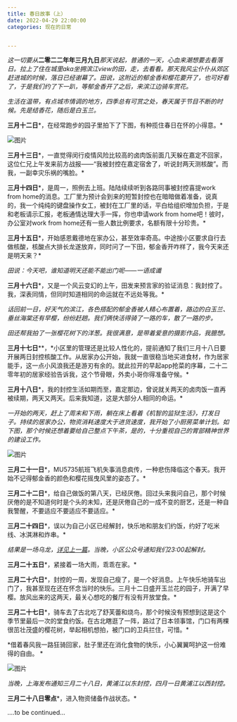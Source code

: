 ```yaml
---
title: 春日故事（上）
date: 2022-04-29 22:00:00
categories: 现在的日常


---
```


*这一切要从***二零二二年年三月九日***那天说起，普通的一天，心血来潮想要去看落日。拉上了住在城里aka坐拥滨江view的田，走，去看看。那天我风尘仆仆从郊区赶进城的时候，落日已经谢幕了。田说，这附近的郁金香和樱花要开了，也可好看了，于是我们约了下一趴，等郁金香开了之后，来滨江边骑车赏花。*

*生活在温带，有点城市情调的地方，四季总有可赏之处，春天属于节目不断的时候。先是结香花，随后是白玉兰。*

**三月十二日***，在经常跑步的园子里拍下了下图，有种揽住春日在怀的小得意。*

![图片](https://mmbiz.qpic.cn/mmbiz_png/Q6VDLpjuGuIfzVYSd4ztaSwe5ZGtCLynYYIrUnfZBD2LfXQvp9E6qNaKrNOmXuCBp0EA4rJibgXt11n3AfLqfFg/640?wx_fmt=png&wxfrom=5&wx_lazy=1&wx_co=1)



**三月十三日***，一直觉得闵行疫情风险比较高的卤肉饭前面几天躲在嘉定不回家，这位仁兄上午发来前方战报——“我被封控在嘉定宿舍了，听说封两天测核酸”。而我，一副幸灾乐祸的嘴脸。*

**三月十四日***，是周一，照例去上班。陆陆续续听到各路同事被封控喜提work from home的消息。工厂里为预计会到来的短暂封控也在暗暗做着准备，说真的，我一个纯纯的键盘操作女工，被封在工厂里的话，平白给组织增加负担，于是和老板请示汇报，老板通情达理大手一挥，你也申请work from home吧！彼时，办公室对work from home还有一些人数比例要求，名额有限十分珍贵。*

**三月十五日***，开始感恩戴德地在家办公，甚至效率奇高。中途按小区要求自行去做核酸，核酸点大排长龙遂放弃，同时问了一下田，郁金香开咋样了，我今天来还是明天来？*

*田说：今天吧，谁知道明天还能不能出门呢——一语成谶*

**三月十六日***，又是一个风云变幻的上午，田发来预言家的验证消息：我封控了。我，深表同情，但同时知道相同的命运就在不远处等我。*

*话回前一日，好天气的滨江，各色搭配的郁金香被人精心布置着，路边的白玉兰、垂丝海棠还有早樱，纷纷赶趟。我们俩快活得骑了一路的车，散了一路的步。*

*田还帮我拍了一张樱花树下的洋葱。我很满意，是带着爱意的摄影作品，我臆想。*

**三月十七日****，\*小区里的管理还是比较人性化的，提前通知了我们三月十八日要开展两日封控核酸工作。从居家办公开始，我就一直很稳当地买进食材，作为居家能手，这一点小风浪我还是游刃有余的。就此拉开的早起app抢菜的序幕，二十二零年初的居家经验告诉我，这个节骨眼，外卖小哥你得准备守候。*

**三月十八日***，我的封控生活如期而至，嘉定那边，曾说就关两天的卤肉饭一直再被续期，两天又两天。后来我知道，这是大部分人相同的命运。*

*一开始的两天，赶上了周末和下雨，躺在床上看着《机智的监狱生活》，打发日子。持续的居家办公，物资消耗速度大于进货速度，我开始了小厨房菜单计划。如下图，那个时候还想着要给自己整点下午茶，是的，十分重视自己的胃部精神世界的建设工作。*

![图片](https://mmbiz.qpic.cn/mmbiz_png/Q6VDLpjuGuIfzVYSd4ztaSwe5ZGtCLynHq5k8TR29HRAXQ2oCoPWRdPvKuts75YCSpa5xAGU9icIFJ1OWUa1mlQ/640?wx_fmt=png&wxfrom=5&wx_lazy=1&wx_co=1)

**三月二十一日***，MU5735航班飞机失事消息疯传，一种悲伤降临这个春天。我开始不记得郁金香的颜色和樱花摇曳风里的姿态了。*

**三月二十二日***，给自己做饭的第八天，已经厌倦。回过头来我问自己，那个时候厌倦的是不知道何时是个头的未知，还是厌倦自己的一成不变的厨艺，还是一种自我警醒，不要适应不要适应不要适应。*

**三月二十四日***，误以为自己小区已经解封，快乐地和朋友们约饭，约好了吃米线、冰淇淋和炸串。*

*结果是一场乌龙，[详见上一篇](http://mp.weixin.qq.com/s?__biz=MzU2NTQ2MzA4OQ==&mid=2247484463&idx=1&sn=87fe544301801bc89bfa4731a7eb2a35&chksm=fcba1571cbcd9c673981b34e53c6033fd748674f723aa6282de355ac96be4f15311b47576640&scene=21#wechat_redirect)。当晚，小区公众号通知我们23:00起解封。*

**三月二十五日***，紧接着一场大雨，乖乖在家。*

**三月二十六日***，封控的一周，发现自己瘦了，是一个好消息。上午快乐地骑车出门了，我甚至现在还在怀念当时的快乐。三月十二日盛开玉兰花的园子，开满了早樱。放风出来的这两天，最关心想吃的餐厅有没有开放堂食。*

**三月二十七日***，骑车去了古北吃了舒芙蕾和烧鸟，那个时候没有预想到这是这个季节里最后一次的堂食约饭。在古北瞎逛了一阵，路过了日本领事馆，门口有两棵很茁壮茂盛的樱花树，举起相机想拍，被门口的卫兵拦住，可惜。*

*借着春风我一路狂骑回家，肚子里还在消化食物的快乐，小心翼翼呵护这一份难得的自由。
*

![图片](https://mmbiz.qpic.cn/mmbiz_jpg/Q6VDLpjuGuIfzVYSd4ztaSwe5ZGtCLyn8ibny2qDlgD3OSAGqiad2Q2loKicHbtdLCR2jjobA9aA3QdvfljT4564g/640?wx_fmt=jpeg&wxfrom=5&wx_lazy=1&wx_co=1)



*当晚，上海发布通知三月二十八日，黄浦江以东封控，四月一日黄浦江以西封控。*

**三月二十八日零点***，进入物资储备作战状态。*

....to be continued...